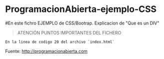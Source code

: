 # ProgramacionAbierta-ejemplo-CSS

#En este fichro EJEMPLO de  CSS/Bootrap.
Explicacion de "Que es un DIV"

>ATENCIÓN  PUNTOS IMPORTANTES DEL FICHERO

```
En la linea de codigo 20 del archivo `index.html`
```


Fuente:
http://programacionabierta.com
